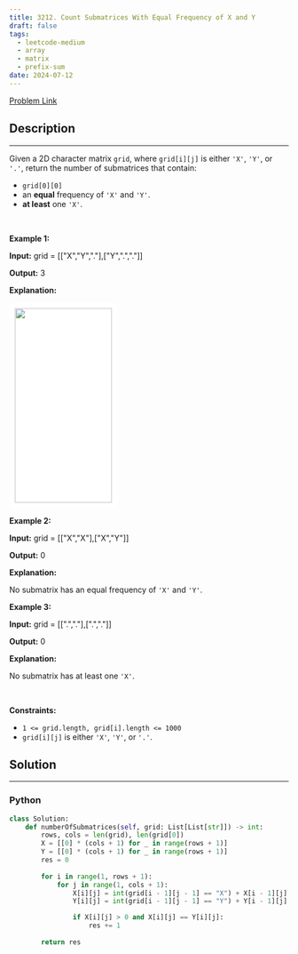 ```yaml
---
title: 3212. Count Submatrices With Equal Frequency of X and Y
draft: false
tags: 
  - leetcode-medium
  - array
  - matrix
  - prefix-sum
date: 2024-07-12
---
```


[Problem Link](https://leetcode.com/problems/count-submatrices-with-equal-frequency-of-x-and-y/)

## Description

---
<p>Given a 2D character matrix <code>grid</code>, where <code>grid[i][j]</code> is either <code>&#39;X&#39;</code>, <code>&#39;Y&#39;</code>, or <code>&#39;.&#39;</code>, return the number of <span data-keyword="submatrix">submatrices</span> that contain:</p>

<ul>
	<li><code>grid[0][0]</code></li>
	<li>an <strong>equal</strong> frequency of <code>&#39;X&#39;</code> and <code>&#39;Y&#39;</code>.</li>
	<li><strong>at least</strong> one <code>&#39;X&#39;</code>.</li>
</ul>

<p>&nbsp;</p>
<p><strong class="example">Example 1:</strong></p>

<div class="example-block">
<p><strong>Input:</strong> <span class="example-io">grid = [[&quot;X&quot;,&quot;Y&quot;,&quot;.&quot;],[&quot;Y&quot;,&quot;.&quot;,&quot;.&quot;]]</span></p>

<p><strong>Output:</strong> <span class="example-io">3</span></p>

<p><strong>Explanation:</strong></p>

<p><strong><img alt="" src="https://assets.leetcode.com/uploads/2024/06/07/examplems.png" style="padding: 10px; background: rgb(255, 255, 255); border-radius: 0.5rem; width: 175px; height: 350px;" /></strong></p>
</div>

<p><strong class="example">Example 2:</strong></p>

<div class="example-block">
<p><strong>Input:</strong> <span class="example-io">grid = [[&quot;X&quot;,&quot;X&quot;],[&quot;X&quot;,&quot;Y&quot;]]</span></p>

<p><strong>Output:</strong> <span class="example-io">0</span></p>

<p><strong>Explanation:</strong></p>

<p>No submatrix has an equal frequency of <code>&#39;X&#39;</code> and <code>&#39;Y&#39;</code>.</p>
</div>

<p><strong class="example">Example 3:</strong></p>

<div class="example-block">
<p><strong>Input:</strong> <span class="example-io">grid = [[&quot;.&quot;,&quot;.&quot;],[&quot;.&quot;,&quot;.&quot;]]</span></p>

<p><strong>Output:</strong> <span class="example-io">0</span></p>

<p><strong>Explanation:</strong></p>

<p>No submatrix has at least one <code>&#39;X&#39;</code>.</p>
</div>

<p>&nbsp;</p>
<p><strong>Constraints:</strong></p>

<ul>
	<li><code>1 &lt;= grid.length, grid[i].length &lt;= 1000</code></li>
	<li><code>grid[i][j]</code> is either <code>&#39;X&#39;</code>, <code>&#39;Y&#39;</code>, or <code>&#39;.&#39;</code>.</li>
</ul>


## Solution

---
### Python
``` py title='count-submatrices-with-equal-frequency-of-x-and-y'
class Solution:
    def numberOfSubmatrices(self, grid: List[List[str]]) -> int:
        rows, cols = len(grid), len(grid[0])
        X = [[0] * (cols + 1) for _ in range(rows + 1)]
        Y = [[0] * (cols + 1) for _ in range(rows + 1)]
        res = 0
        
        for i in range(1, rows + 1):
            for j in range(1, cols + 1):
                X[i][j] = int(grid[i - 1][j - 1] == "X") + X[i - 1][j] + X[i][j - 1] - X[i - 1][j - 1]
                Y[i][j] = int(grid[i - 1][j - 1] == "Y") + Y[i - 1][j] + Y[i][j - 1] - Y[i - 1][j - 1]

                if X[i][j] > 0 and X[i][j] == Y[i][j]:
                    res += 1
        
        return res
```

